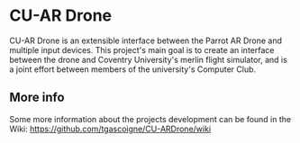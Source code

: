 CU-AR Drone
============
CU-AR Drone is an extensible interface between the Parrot AR Drone and multiple input devices. This project's main goal is to create an interface between the drone and Coventry University's merlin flight simulator, and is a joint effort between members of the university's Computer Club.

More info
-----------
Some more information about the projects development can be found in the Wiki:
<https://github.com/tgascoigne/CU-ARDrone/wiki>
